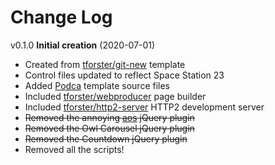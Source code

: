 # Change Log

v0.1.0 **Initial creation** (2020-07-01)

- Created from [tforster/git-new](https://github.com/tforster/git-new) template
- Control files updated to reflect Space Station 23
- Added [Podca](https://themewagon.com/themes/free-bootstrap-4-html5-podcast-website-template-podca/) template source files
- Included [tforster/webproducer](https://github.com/tforster/webproducer) page builder
- Included [tforster/http2-server](https://github.com/tforster/http2-server) HTTP2 development server
- ~~Removed the annoying [aos](https://michalsnik.github.io/aos/) jQuery plugin~~
- ~~Removed the Owl Carousel jQuery plugin~~
- ~~Removed the Countdown jQuery plugin~~
- Removed all the scripts!
